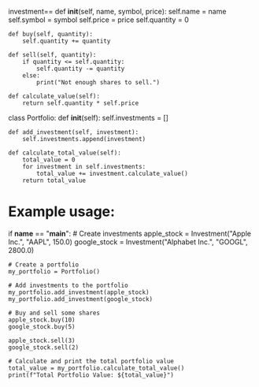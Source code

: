  investment==
    def __init__(self, name, symbol, price):
        self.name = name
        self.symbol = symbol
        self.price = price
        self.quantity = 0

    def buy(self, quantity):
        self.quantity += quantity

    def sell(self, quantity):
        if quantity <= self.quantity:
            self.quantity -= quantity
        else:
            print("Not enough shares to sell.")

    def calculate_value(self):
        return self.quantity * self.price


class Portfolio:
    def __init__(self):
        self.investments = []

    def add_investment(self, investment):
        self.investments.append(investment)

    def calculate_total_value(self):
        total_value = 0
        for investment in self.investments:
            total_value += investment.calculate_value()
        return total_value


# Example usage:

if __name__ == "__main__":
    # Create investments
    apple_stock = Investment("Apple Inc.", "AAPL", 150.0)
    google_stock = Investment("Alphabet Inc.", "GOOGL", 2800.0)

    # Create a portfolio
    my_portfolio = Portfolio()

    # Add investments to the portfolio
    my_portfolio.add_investment(apple_stock)
    my_portfolio.add_investment(google_stock)

    # Buy and sell some shares
    apple_stock.buy(10)
    google_stock.buy(5)

    apple_stock.sell(3)
    google_stock.sell(2)

    # Calculate and print the total portfolio value
    total_value = my_portfolio.calculate_total_value()
    print(f"Total Portfolio Value: ${total_value}")
